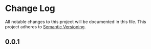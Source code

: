 # Change Log

All notable changes to this project will be documented in this file. This project adheres to [Semantic Versioning](http://semver.org/).

## 0.0.1
